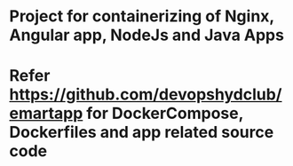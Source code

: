 # Project for containerizing of Nginx, Angular app, NodeJs and Java Apps
# Refer https://github.com/devopshydclub/emartapp for DockerCompose, Dockerfiles and app related source code